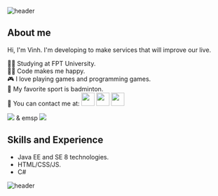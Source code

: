 ![header](https://capsule-render.vercel.app/api?type=wave&color=gradient&height=300&section=header&text=Hi%20there%20👋&fontSize=50)

## About me

Hi, I'm Vinh. I'm developing to make services that will improve our live.

👨‍🎓 Studying at FPT University. <br />
🧑‍💻 Code makes me happy. <br />
🎮 I love playing games and programming games. <br />
🏸 My favorite sport is badminton. <br />
🤙 You can contact me at:   [<img src="https://www.facebook.com/images/fb_icon_325x325.png" width="30px">](https://www.facebook.com/le.vinh.2013/) [<img src="https://upload.wikimedia.org/wikipedia/commons/thumb/e/e7/Instagram_logo_2016.svg/2048px-Instagram_logo_2016.svg.png" width="30px">](https://www.instagram.com/levinh36/) [<img src="https://upload.wikimedia.org/wikipedia/commons/thumb/9/91/Octicons-mark-github.svg/2048px-Octicons-mark-github.svg.png" width="30px">](https://github.com/LQVinh9/)

<img src="https://img.shields.io/github/followers/LQVinh9?style=social">  & emsp  <img src="https://img.shields.io/github/stars/LQVinh9?style=social">

## Skills and Experience
- Java EE and SE 8 technologies.
- HTML/CSS/JS.
- C#

![header](https://capsule-render.vercel.app/api?type=wave&color=gradient&height=300&section=footer&text=) 
